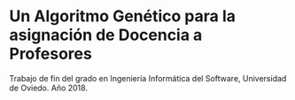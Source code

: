# Un Algoritmo Genético para la asignación de Docencia a Profesores

Trabajo de fin del grado en Ingeniería Informática del Software, Universidad de Oviedo. Año 2018.

